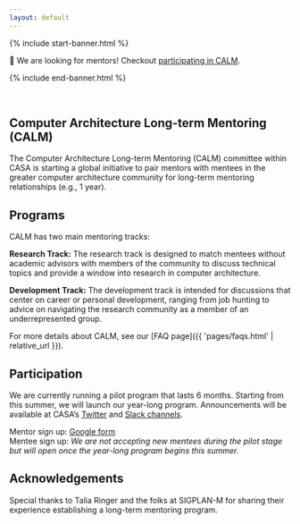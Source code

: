 ```yaml
---
layout: default
---
```


{% include start-banner.html %}

📢 We are looking for mentors! Checkout <a href="{{ 'pages/participate.html' |
relative_url }}">participating in CALM</a>.

{% include end-banner.html %}

<br>

## Computer Architecture Long-term Mentoring (CALM)

The Computer Architecture Long-term Mentoring (CALM) committee within CASA is
starting a global initiative to pair mentors with mentees in the greater
computer architecture community for long-term mentoring relationships (e.g., 1
year).


## Programs
CALM has two main mentoring tracks:

**Research Track:** The research track is designed to match mentees without academic advisors with
members of the community to discuss technical topics and provide a window into
research in computer architecture.  

**Development Track:** The development track is intended for discussions that center on career or
personal development, ranging from job hunting to advice on navigating the
research community as a member of an underrepresented group.

For more details about CALM, see our [FAQ page]({{ 'pages/faqs.html' | relative_url }}). 


## Participation

We are currently running a pilot program that lasts 6 months. Starting from this summer, we will launch our year-long program. Announcements will be available at CASA’s [Twitter](https://twitter.com/comparchsa) and [Slack channels](https://forms.gle/NxxgVGAcVmFs5kRcA).  

Mentor sign up: [Google form](https://forms.gle/hFE1qjvAukd8Jv4x6)  
Mentee sign up: <i>We are not accepting new mentees during the pilot stage but will open once the year-long program begins this summer.</i>


## Acknowledgeme​nts

Special thanks to Talia Ringer and the folks at SIGPLAN-M for sharing their
experience establishing a long-term mentoring program.


